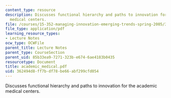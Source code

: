 ```yaml
---
content_type: resource
description: Discusses functional hierarchy and paths to innovation for the academic
  medical centers.
file: /courses/15-352-managing-innovation-emerging-trends-spring-2005/362494d8ff7bdf78be66abf299cfd054_academic_medical.pdf
file_type: application/pdf
learning_resource_types:
- Lecture Notes
ocw_type: OCWFile
parent_title: Lecture Notes
parent_type: CourseSection
parent_uid: 85b33ea9-7271-323b-e674-6ae4183b0435
resourcetype: Document
title: academic_medical.pdf
uid: 362494d8-ff7b-df78-be66-abf299cfd054
---
```

Discusses functional hierarchy and paths to innovation for the academic medical centers.

